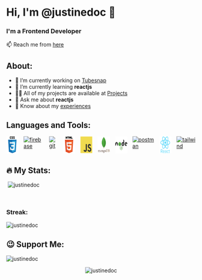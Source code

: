<h1 align="left">Hi, I'm @justinedoc 👋</h1>
<h3 align="left">I'm a Frontend Developer</h3>

📫 Reach me from [here](mailto:richardjustin500@gmail.com)

<h2> About: </h2>
  
- 🔭 I’m currently working on [Tubesnap](https://tube-snap.vercel.app)
- 🌱 I’m currently learning **reactjs**
- 👨‍💻 All of my projects are available at [Projects](https://justinedoc.vercel.app)
- 💬 Ask me about **reactjs**
- 📄 Know about my [experiences](https://justinedoc.vercel.app/#experience)

<h2 align="left">Languages and Tools:</h2>
<p style="display: flex; gap: 1em">
  <a href="https://www.w3schools.com/css/" target="_blank" rel="noreferrer">
    <img
      src="https://raw.githubusercontent.com/devicons/devicon/master/icons/css3/css3-original-wordmark.svg"
      alt="css3"
      width="45"
      height="45"
    />
  </a>
  <a href="https://firebase.google.com/" target="_blank" rel="noreferrer">
    <img
      src="https://www.vectorlogo.zone/logos/firebase/firebase-icon.svg"
      alt="firebase"
      width="45"
      height="45"
    />
  </a>
  <a href="https://git-scm.com/" target="_blank" rel="noreferrer">
    <img
      src="https://www.vectorlogo.zone/logos/git-scm/git-scm-icon.svg"
      alt="git"
      width="45"
      height="45"
    />
  </a>
  <a href="https://www.w3.org/html/" target="_blank" rel="noreferrer">
    <img
      src="https://raw.githubusercontent.com/devicons/devicon/master/icons/html5/html5-original-wordmark.svg"
      alt="html5"
      width="45"
      height="45"
    />
  </a>
  <a
    href="https://developer.mozilla.org/en-US/docs/Web/JavaScript"
    target="_blank"
    rel="noreferrer"
  >
    <img
      src="https://raw.githubusercontent.com/devicons/devicon/master/icons/javascript/javascript-original.svg"
      alt="javascript"
      width="45"
      height="45"
    />
  </a>
  <a href="https://www.mongodb.com/" target="_blank" rel="noreferrer">
    <img
      src="https://raw.githubusercontent.com/devicons/devicon/master/icons/mongodb/mongodb-original-wordmark.svg"
      alt="mongodb"
      width="45"
      height="45"
    />
  </a>
  <a href="https://nodejs.org" target="_blank" rel="noreferrer">
    <img
      src="https://raw.githubusercontent.com/devicons/devicon/master/icons/nodejs/nodejs-original-wordmark.svg"
      alt="nodejs"
      width="45"
      height="45"
    />
  </a>
  <a href="https://postman.com" target="_blank" rel="noreferrer">
    <img
      src="https://www.vectorlogo.zone/logos/getpostman/getpostman-icon.svg"
      alt="postman"
      width="45"
      height="45"
    />
  </a>
  <a href="https://reactjs.org/" target="_blank" rel="noreferrer">
    <img
      src="https://raw.githubusercontent.com/devicons/devicon/master/icons/react/react-original-wordmark.svg"
      alt="react"
      width="45"
      height="45"
    />
  </a>
  <a href="https://tailwindcss.com/" target="_blank" rel="noreferrer">
    <img
      src="https://www.vectorlogo.zone/logos/tailwindcss/tailwindcss-icon.svg"
      alt="tailwind"
      width="45"
      height="45"
    />
  </a>
</p>

<h2>🔥 My Stats:</h2>

<p>
  &nbsp;<img
    src="https://github-readme-stats.vercel.app/api?username=justinedoc&show_icons=true&locale=en"
    alt="justinedoc"
  />
</p>

<br />

<h3>Streak:</h3>
<p>
  <img
    src="https://github-readme-streak-stats.herokuapp.com/?user=justinedoc&"
    alt="justinedoc"
  />
</p>

<h2>😉 Support Me:</h2>
<p>
  <a href="https://www.buymeacoffee.com/justinedoc">
    <img
      align="left"
      src="https://cdn.buymeacoffee.com/buttons/v2/default-yellow.png"
      height="50"
      width="210"
      alt="justinedoc"
  /></a>
</p> <br />

<p align="left">
  <img
    src="https://komarev.com/ghpvc/?username=justinedoc&label=Profile%20views&color=000000&style=flat"
    alt="justinedoc"
  />
</p>
